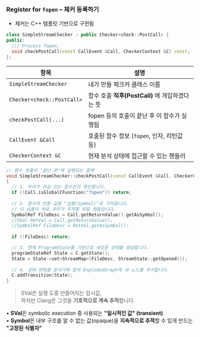 ### Register for `fopen` – 체커 등록하기
- 체커는 C++ 템플릿 기반으로 구현됨
```cpp
class SimpleStreamChecker : public Checker<check::PostCall> {
public:
  /// Process fopen.
  void checkPostCall(const CallEvent &Call, CheckerContext &C) const;
};
```

|항목|설명|
|---|---|
|`SimpleStreamChecker`|내가 만들 체크커 클래스 이름|
|`Checker<check::PostCall>`|함수 호출 **직후(PostCall)** 에 개입하겠다는 뜻|
|`checkPostCall(...)`|fopen 등의 호출이 끝난 후 이 함수가 실행됨|
|`CallEvent &Call`|호출된 함수 정보 (`fopen`, 인자, 리턴값 등)|
|`CheckerContext &C`|현재 분석 상태에 접근할 수 있는 핸들러|

```cpp
// 함수 호출이 "끝난 후"에 실행되는 콜백
void SimpleStreamChecker::checkPostCall(const CallEvent &Call, CheckerContext &C) const 
{
  // 1. 우리가 관심 있는 함수인지 확인합니다.
  if (!Call.isGlobalCFunction("fopen")) return; 
  
  // 2. 함수의 반환 값을 "심볼(Symbol)"로 가져옵니다. 
  // 이 심볼이 바로 우리가 추적할 파일 핸들입니다.
  SymbolRef FileDesc = Call.getReturnValue().getAsSymbol(); 
  //SVal RetVal = Call.getReturnValue();     
  //SymbolRef FileDesc = RetVal.getAsSymbol();
  
  if (!FileDesc) return; 

  // 3. 현재 ProgramState를 기반으로 새로운 상태를 생성합니다.
  programStateRef State = C.getState(); 
  State = State->set<StreamMap>(FileDesc, StreamState::getOpened());
  
  // 4. 상태 변화를 분석기에 알려 ExplodedGraph에 새 노드를 추가합니다.
  C.addTransition(State); 
} 
```

>SVal은 실행 도중 만들어지는 임시값,  
  하지만 Clang은 그것을 **기호적으로 계속 추적**합니다.

• **SVal**은 symbolic execution 중 사용되는 **"일시적인 값" (transient)**  
• **Symbol**은 내부 구조를 알 수 없는 값(opaque)을 **지속적으로 추적**할 수 있게 만드는 **"고정된 식별자"**


